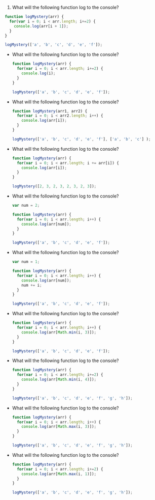 1. What will the following function log to the console?

  ```js
  function logMystery(arr) {
    for(var i = 0; i < arr.length; i+=2) {
      console.log(arr[i + 1]);
    }
  }

  logMystery(['a', 'b', 'c', 'd', 'e', 'f']);
  ```
- What will the following function log to the console?

  ```js
  function logMystery(arr) {
    for(var i = 0; i < arr.length; i+=2) {
      console.log(i);
    }
  }

  logMystery(['a', 'b', 'c', 'd', 'e', 'f']);
  ```
- What will the following function log to the console?

  ```js
  function logMystery(arr1, arr2) {
    for(var i = 0; i < arr2.length; i++) {
      console.log(arr[i]);
    }
  }

  logMystery(['a', 'b', 'c', 'd', 'e', 'f'], ['a', 'b', 'c'] );
  ```
- What will the following function log to the console?

  ```js
  function logMystery(arr) {
    for(var i = 0; i < arr.length; i += arr[i]) {
      console.log(arr[i]);
    }
  }

  logMystery([2, 3, 2, 3, 2, 3, 2, 3]);
  ```
- What will the following function log to the console?

  ```js
  var num = 2;

  function logMystery(arr) {
    for(var i = 0; i < arr.length; i++) {
      console.log(arr[num]);
    }
  }

  logMystery(['a', 'b', 'c', 'd', 'e', 'f']);
  ```
- What will the following function log to the console?

  ```js
  var num = 1;

  function logMystery(arr) {
    for(var i = 0; i < arr.length; i++) {
      console.log(arr[num]);
      num += i;
    }
  }

  logMystery(['a', 'b', 'c', 'd', 'e', 'f']);
  ```
- What will the following function log to the console?

  ```js
  function logMystery(arr) {
    for(var i = 0; i < arr.length; i++) {
      console.log(arr[Math.min(i, 3)]);
    }
  }

  logMystery(['a', 'b', 'c', 'd', 'e', 'f']);
  ```
- What will the following function log to the console?

  ```js
  function logMystery(arr) {
    for(var i = 0; i < arr.length; i+=2) {
      console.log(arr[Math.min(i, 4)]);
    }
  }

  logMystery(['a', 'b', 'c', 'd', 'e', 'f', 'g', 'h']);
  ```
- What will the following function log to the console?

  ```js
  function logMystery(arr) {
    for(var i = 0; i < arr.length; i++) {
      console.log(arr[Math.max(i, 3)]);
    }
  }

  logMystery(['a', 'b', 'c', 'd', 'e', 'f', 'g', 'h']);
  ```
- What will the following function log to the console?

  ```js
  function logMystery(arr) {
    for(var i = 0; i < arr.length; i+=2) {
      console.log(arr[Math.max(i, 1)]);
    }
  }

  logMystery(['a', 'b', 'c', 'd', 'e', 'f', 'g', 'h']);
  ```

